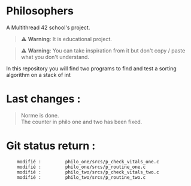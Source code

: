 # Philosophers
A Multithread 42 school's project. 

> :warning: **Warning**: It is educational project.

> :warning: **Warning**: You can take inspiration from it but don't copy / paste what you don't understand.

In this repository you will find two programs to find and test a sorting algorithm on a stack of int

# Last changes :
> Norme is done.  
> The counter in philo one and two has been fixed.   

# Git status return :

        modifié :         philo_one/srcs/p_check_vitals_one.c
        modifié :         philo_one/srcs/p_routine_one.c
        modifié :         philo_two/srcs/p_check_vitals_two.c
        modifié :         philo_two/srcs/p_routine_two.c
